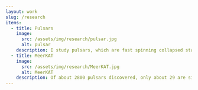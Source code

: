 ```yaml
---
layout: work
slug: /research
items:
  - title: Pulsars
    image:
      src: /assets/img/research/pulsar.jpg
      alt: pulsar
    description: I study pulsars, which are fast spinning collapsed stars. Their lighthouse-like radio beams are observed as rapid pulses from the Earth. They are amongst the most extreme objects of the Universe: they are the smallest and densest stars, with approximately the mass of our Sun contained in a radius of a few tens of kilometres; and they have the strongest stellar magnetic fields. Image: 123RF
  - title: MeerKAT
    image:
      src: /assets/img/research/MeerKAT.jpg
      alt: MeerKAT
    description: Of about 2800 pulsars discovered, only about 29 are situated outside our galaxy, the Milky Way. The aim of my thesis at the University of Manchester is to discover more extragalactic pulsars using a new radio observatory, MeerKAT. It is a precursor of the mid-frequency component of the Square Kilometer Array (SKA), an international project to build the largest radio interferometer ever designed. MeerKAT is located in South Africa, in the radio-protected Karoo desert. With its 64 14-metre dishes, it will be the most sensitive radio interferometer in its wavelength range. Image: SARAO
---
```

